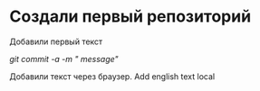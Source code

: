 # Создали первый репозиторий

Добавили первый текст

*git commit -a -m " message"*

Добавили текст через браузер. Add english text local

